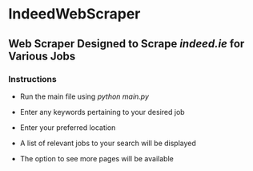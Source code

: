 # IndeedWebScraper

## Web Scraper Designed to Scrape ***indeed.ie*** for Various Jobs

### Instructions

- Run the main file using *python main.py*

- Enter any keywords pertaining to your desired job

- Enter your preferred location

- A list of relevant jobs to your search will be displayed

- The option to see more pages will be available